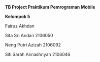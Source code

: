 **TB Project Praktikum Pemrograman Mobile**

**Kelompok 5**

Fairuz Akhdan 

Sita Sri Andari 2106050

Neng Putri Azizah 2106092

Siti Sarah Annashriyah 2106046

